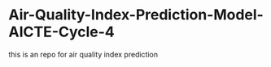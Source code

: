 # Air-Quality-Index-Prediction-Model-AICTE-Cycle-4
this is an repo for air quality index prediction
